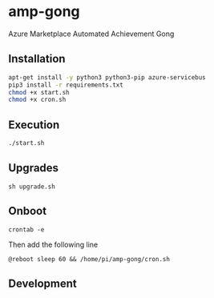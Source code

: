 # amp-gong
Azure Marketplace Automated Achievement Gong

## Installation

``` bash
apt-get install -y python3 python3-pip azure-servicebus
pip3 install -r requirements.txt
chmod +x start.sh
chmod +x cron.sh
```

## Execution

``` bash
./start.sh
```

## Upgrades

```
sh upgrade.sh
```

## Onboot

```
crontab -e
```

Then add the following line
```
@reboot sleep 60 && /home/pi/amp-gong/cron.sh
```

## Development
